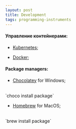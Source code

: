 ```yaml
---
layout: post
title: Development
tags: programming-instruments
---
```

#### Управление контейнерами:
- [Kubernetes](https://kubernetes.io);

- [Docker](https://www.docker.com);

#### Package managers:
- [Chocolatey](https://chocolatey.org) for Windows;
<br/>
`choco install package`

- [Homebrew](https://brew.sh/index_ru.html) for MacOS;
<br/>
`brew install package`
